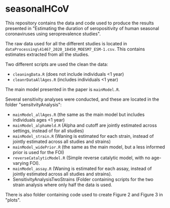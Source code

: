 # seasonalHCoV

This repository contains the data and code used to produce the results presented in "Estimating the duration of seropositivity of human seasonal coronaviruses using seroprevalence studies".

The raw data used for all the different studies is located in `dataProcessing\41467_2020_18450_MOESM7_ESM-1.csv`. This contains estimates extracted from all the studies.

Two different scripts are used the clean the data:

* `cleaningData.R` (does not include individuals <1 year)
* `cleanrDataAllAges.R` (includes individuals <1 year)

The main model presented in the paper is `mainModel.R`.

Several sensitivity analyses were conducted, and these are located in the folder "sensitvityAnalysis":

* `mainModel_allAges.R` (the same as the main model but includes individuals ages <1 year)
* `mainModel_alphaHeld.R` (Alpha and cutoff are jointly estimated across settings, instead of for all studies)
* `mainModel_strain.R` (Waning is estimated for each strain, instead of jointly estimated across all studies and strains)
* `mainModel_widePrior.R` (the same as the main model, but a less informed prior is used for the FOI)
* `reverseCatalyticModel.R` (Simple reverse catalytic model, with no age-varying FOI).
* `mainModel_assay.R` (Waning is estimated for each assay, instead of jointly estimated across all studies and strains).
* SensitivityAnalysisTwoStrains (Folder containing scripts for the two strain analysis where only half the data is used.

There is also folder containing code used to create Figure 2 and Figure 3 in "plots". 

